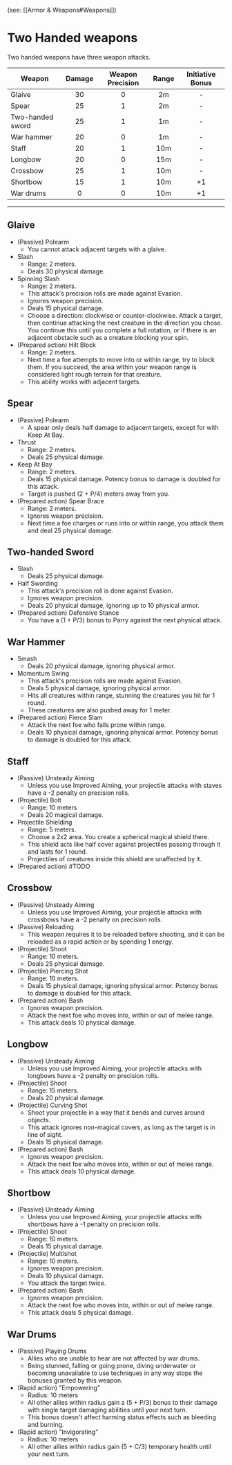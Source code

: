 (see: [[Armor & Weapons#Weapons]])

# Two Handed weapons
Two handed weapons have three weapon attacks.

| Weapon           | Damage | Weapon Precision | Range | Initiative Bonus |
| ---------------- | :----: | :--------------: | :---: | :--------------: |
| Glaive           |   30   |        0         |  2m   |        -         |
| Spear            |   25   |        1         |  2m   |        -         |
| Two-handed sword |   25   |        1         |  1m   |        -         |
| War hammer       |   20   |        0         |  1m   |        -         |
| Staff            |   20   |        1         |  10m  |        -         |
| Longbow          |   20   |        0         |  15m  |        -         |
| Crossbow         |   25   |        1         |  10m  |        -         |
| Shortbow         |   15   |        1         |  10m  |        +1        |
| War drums        |   0    |        0         |  10m  |        +1        |

---
## Glaive
+ (Passive) Polearm
	+ You cannot attack adjacent targets with a glaive.
+ Slash
	+ Range: 2 meters.
	+ Deals 30 physical damage.
+ Spinning Slash
	+ Range: 2 meters.
	+ This attack's precision rolls are made against Evasion.
	+ Ignores weapon precision.
	+ Deals 15 physical damage.
	+ Choose a direction: clockwise or counter-clockwise. Attack a target, then continue attacking the next creature in the direction you chose. You continue this until you complete a full rotation, or if there is an adjacent obstacle such as a creature blocking your spin.
+ (Prepared action) Hilt Block
	+ Range: 2 meters.
	+ Next time a foe attempts to move into or within range, try to block them. If you succeed, the area within your weapon range is considered light rough terrain for that creature. 
	+ This ability works with adjacent targets.

## Spear
+ (Passive) Polearm
	+ A spear only deals half damage to adjacent targets, except for with Keep At Bay.
+ Thrust
	+ Range: 2 meters.
	+ Deals 25 physical damage.
+ Keep At Bay
	+ Range: 2 meters.
	+ Deals 15 physical damage. Potency bonus to damage is doubled for this attack. 
	+ Target is pushed (2 + P/4) meters away from you.
+ (Prepared action) Spear Brace
	+ Range: 2 meters.
	+ Ignores weapon precision.
	+ Next time a foe charges or runs into or within range, you attack them and deal 25 physical damage.

## Two-handed Sword
+ Slash
	+ Deals 25 physical damage.
+ Half Swording
	+ This attack's precision roll is done against Evasion.
	+ Ignores weapon precision.
	+ Deals 20 physical damage, ignoring up to 10 physical armor.
+ (Prepared action) Defensive Stance
	+ You have a (1 + P/3) bonus to Parry against the next physical attack.

## War Hammer
+ Smash
	+ Deals 20 physical damage, ignoring physical armor.
+ Momentum Swing
	+ This attack's precision rolls are made against Evasion.
	+ Deals 5 physical damage, ignoring physical armor.
	+ Hits all creatures within range, stunning the creatures you hit for 1 round.
	+ These creatures are also pushed away for 1 meter.
+ (Prepared action) Fierce Slam 
	+ Attack the next foe who falls prone within range. 
	+ Deals 10 physical damage, ignoring physical armor. Potency bonus to damage is doubled for this attack.

## Staff
+ (Passive) Unsteady Aiming
	+ Unless you use Improved Aiming, your projectile attacks with staves have a -2 penalty on precision rolls. 
+ (Projectile) Bolt
	+ Range: 10 meters
	+ Deals 20 magical damage. 
+ Projectile Shielding
	+ Range: 5 meters.
	+ Choose a 2x2 area. You create a spherical magical shield there.
	+ This shield acts like half cover against projectiles passing through it and lasts for 1 round.
	+ Projectiles of creatures inside this shield are unaffected by it. 
+ (Prepared action) #TODO 

## Crossbow
+ (Passive) Unsteady Aiming
	+ Unless you use Improved Aiming, your projectile attacks with crossbows have a -2 penalty on precision rolls. 
+ (Passive) Reloading
	+ This weapon requires it to be reloaded before shooting, and it can be reloaded as a rapid action or by spending 1 energy.
+ (Projectile) Shoot
	+ Range: 10 meters.
	+ Deals 25 physical damage.
+ (Projectile) Piercing Shot
	+ Range: 10 meters.
	+ Deals 15 physical damage, ignoring physical armor. Potency bonus to damage is doubled for this attack. 
+ (Prepared action) Bash
	+ Ignores weapon precision.
	+ Attack the next foe who moves into, within or out of melee range.
	+ This attack deals 10 physical damage.

## Longbow
+ (Passive) Unsteady Aiming
	+ Unless you use Improved Aiming, your projectile attacks with longbows have a -2 penalty on precision rolls. 
+ (Projectile) Shoot
	+ Range: 15 meters.
	+ Deals 20 physical damage.
+ (Projectile) Curving Shot
	+ Shoot your projectile in a way that it bends and curves around objects.
	+ This attack ignores non-magical covers, as long as the target is in line of sight.
	+ Deals 15 physical damage.
+ (Prepared action) Bash
	+ Ignores weapon precision.
	+ Attack the next foe who moves into, within or out of melee range.
	+ This attack deals 10 physical damage.

## Shortbow
+ (Passive) Unsteady Aiming
	+ Unless you use Improved Aiming, your projectile attacks with shortbows have a -1 penalty on precision rolls. 
+ (Projectile) Shoot
	+ Range: 10 meters.
	+ Deals 15 physical damage.
+ (Projectile) Multishot
	+ Range: 10 meters.
	+ Ignores weapon precision.
	+ Deals 10 physical damage.
	+ You attack the target twice.
+ (Prepared action) Bash
	+ Ignores weapon precision.
	+ Attack the next foe who moves into, within or out of melee range.
	+ This attack deals 5 physical damage.

## War Drums
+ (Passive) Playing Drums
	+ Allies who are unable to hear are not affected by war drums. 
	+ Being stunned, falling or going prone, diving underwater or becoming unavailable to use techniques in any way stops the bonuses granted by this weapon. 
+ (Rapid action) "Empowering"
	+ Radius: 10 meters
	+ All other allies within radius gain a (5 + P/3) bonus to their damage with single target damaging abilities until your next turn. 
	+ This bonus doesn't affect harming status effects such as bleeding and burning.
+ (Rapid action) "Invigorating"
	+ Radius: 10 meters
	+ All other allies within radius gain (5 + C/3) temporary health until your next turn.
